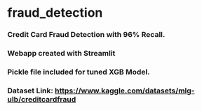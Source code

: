 # fraud_detection
### Credit Card Fraud Detection with 96% Recall.
### Webapp created with Streamlit
### Pickle file included for tuned XGB Model.
### Dataset Link: https://www.kaggle.com/datasets/mlg-ulb/creditcardfraud
